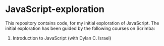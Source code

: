 # JavaScript-exploration
This repository contains code, for my initial exploration of JavaScript. The initial exploration has been guided by the following courses on Scrimba:
1. Introduction to JavaScript (with Dylan C. Israel)
